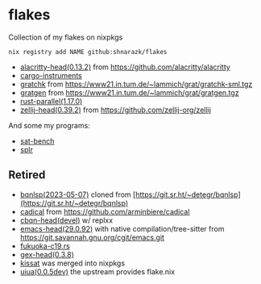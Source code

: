 # flakes
Collection of my flakes on nixpkgs

```
nix registry add NAME github:shnarazk/flakes
```

- [alacritty-head(0.13.2)](https://alacritty.org) from https://github.com/alacritty/alacritty
- [cargo-instruments](https://github.com/cmyr/cargo-instruments)
- [gratchk](https://www21.in.tum.de/~lammich/grat/) from https://www21.in.tum.de/~lammich/grat/gratchk-sml.tgz
- [gratgen](https://www21.in.tum.de/~lammich/grat/) from https://www21.in.tum.de/~lammich/grat/gratgen.tgz
- [rust-parallel(1.17.0)](https://github.com/aaronriekenberg/rust-parallel)
- [zellij-head(0.39.2)](https://zellij.dev) from https://github.com/zellij-org/zellij

And some my programs:

- [sat-bench](https://github.iom/shnarazk/SAT-bench)
- [splr](https://github.com/shnarazk/splr)

## Retired

- [bqnlsp(2023-05-07)](https://github.iom/shnarazk/bqnlsp) cloned from [https://git.sr.ht/~detegr/bqnlsp](https://git.sr.ht/~detegr/bqnlsp)
- [cadical](http://fmv.jku.at/cadical) from https://github.com/arminbiere/cadical
- [cbqn-head(devel)](https://github.com/dzaima/CBQN) w/ replxx
- [emacs-head(29.0.92)](https://www.gnu.org/software/emacs/) with native compilation/tree-sitter from https://git.savannah.gnu.org/cgit/emacs.git
- [fukuoka-c19.rs](https://github.com/shnarazk/fukuoka-c19.rs)
- [gex-head(0.3.8)](https://github.com/Piturnah/gex)
- [kissat](http://fmv.jku.at/kissat) was merged into nixpkgs
- [uiua(0.0.5dev)](https://www.uiua.org) the upstream provides flake.nix
